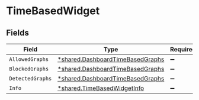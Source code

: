 # TimeBasedWidget


## Fields

| Field                                                                               | Type                                                                                | Required                                                                            | Description                                                                         |
| ----------------------------------------------------------------------------------- | ----------------------------------------------------------------------------------- | ----------------------------------------------------------------------------------- | ----------------------------------------------------------------------------------- |
| `AllowedGraphs`                                                                     | [*shared.DashboardTimeBasedGraphs](../../models/shared/dashboardtimebasedgraphs.md) | :heavy_minus_sign:                                                                  | N/A                                                                                 |
| `BlockedGraphs`                                                                     | [*shared.DashboardTimeBasedGraphs](../../models/shared/dashboardtimebasedgraphs.md) | :heavy_minus_sign:                                                                  | N/A                                                                                 |
| `DetectedGraphs`                                                                    | [*shared.DashboardTimeBasedGraphs](../../models/shared/dashboardtimebasedgraphs.md) | :heavy_minus_sign:                                                                  | N/A                                                                                 |
| `Info`                                                                              | [*shared.TimeBasedWidgetInfo](../../models/shared/timebasedwidgetinfo.md)           | :heavy_minus_sign:                                                                  | N/A                                                                                 |